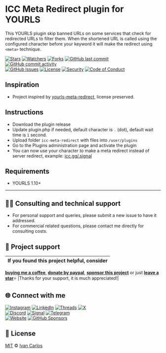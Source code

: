 # ICC Meta Redirect plugin for YOURLS
This YOURLS plugin skip banned URLs on some services that check for redirected URLs to filter them. When the shortened URL is called using the configured character before your keyword it will make the redirect using `<meta>` technique.

[![Stars](https://img.shields.io/github/stars/ivancarlosti/yourlsiccmetaredirect?label=⭐%20Stars&color=gold&style=flat)](https://github.com/ivancarlosti/yourlsiccmetaredirect/stargazers)
[![Watchers](https://img.shields.io/github/watchers/ivancarlosti/yourlsiccmetaredirect?label=Watchers&style=flat&color=red)](https://github.com/sponsors/ivancarlosti)
[![Forks](https://img.shields.io/github/forks/ivancarlosti/yourlsiccmetaredirect?label=Forks&style=flat&color=ff69b4)](https://github.com/sponsors/ivancarlosti)
[![GitHub last commit](https://img.shields.io/github/last-commit/ivancarlosti/yourlsiccmetaredirect?label=Last%20Commit)](https://github.com/ivancarlosti/yourlsiccmetaredirect/commits)
[![GitHub commit activity](https://img.shields.io/github/commit-activity/m/ivancarlosti/yourlsiccmetaredirect?label=Activity)](https://github.com/ivancarlosti/yourlsiccmetaredirect/pulse)  
[![GitHub Issues](https://img.shields.io/github/issues/ivancarlosti/yourlsiccmetaredirect?label=Issues&color=orange)](https://github.com/ivancarlosti/yourlsiccmetaredirect/issues)
[![License](https://img.shields.io/github/license/ivancarlosti/yourlsiccmetaredirect?label=License)](LICENSE)
[![Security](https://img.shields.io/badge/Security-View%20Here-purple)](https://github.com/ivancarlosti/yourlsiccmetaredirect/security)
[![Code of Conduct](https://img.shields.io/badge/Code%20of%20Conduct-1.4-4baaaa)](https://github.com/ivancarlosti/yourlsiccmetaredirect/tree/main?tab=coc-ov-file)

## Inspiration
* Project inspired by [yourls-meta-redirect](https://github.com/pureexe/yourls-meta-redirect), license preserved.

## Instructions
* Download the plugin release
* Update plugin.php if needed, default character is `.` (dot), default wait time is `1` second.
* Upload folder `icc-meta-redirect` with files into `/user/plugins`
* Go to the Plugins administration page and activate the plugin
* You can now use your character to make a meta redirect instead of server redirect, example: [icc.gg/.signal](https://icc.gg/.signal)

## Requirements
* YOURLS 1.10+

---

## 🧑‍💻 Consulting and technical support
* For personal support and queries, please submit a new issue to have it addressed.
* For commercial related questions, please contact me directly for consulting costs. 

## 🩷 Project support
| If you found this project helpful, consider |
| :---: |
[**buying me a coffee**][buymeacoffee], [**donate by paypal**][paypal], [**sponsor this project**][sponsor] or just [**leave a star**](../..)⭐
|Thanks for your support, it is much appreciated!|

## 🌐 Connect with me
[![Instagram](https://img.shields.io/badge/Instagram-@ivancarlos-E4405F)](https://instagram.com/ivancarlos)
[![LinkedIn](https://img.shields.io/badge/LinkedIn-@ivancarlos-0077B5)](https://www.linkedin.com/in/ivancarlos)
[![Threads](https://img.shields.io/badge/Threads-@ivancarlos-808080)](https://threads.net/@ivancarlos)
[![X](https://img.shields.io/badge/X-@ivancarlos-000000)](https://x.com/ivancarlos)  
[![Discord](https://img.shields.io/badge/Discord-@ivancarlos.me-5865F2)](https://discord.com/users/ivancarlos.me)
[![Signal](https://img.shields.io/badge/Signal-@ivancarlos.01-2592E9)](https://icc.gg/-signal)
[![Telegram](https://img.shields.io/badge/Telegram-@ivancarlos-26A5E4)](https://t.me/ivancarlos)  
[![Website](https://img.shields.io/badge/Website-ivancarlos.me-FF6B6B)](https://ivancarlos.me)
[![GitHub Sponsors](https://img.shields.io/github/sponsors/ivancarlosti?label=GitHub%20Sponsors&color=ffc0cb)][sponsor]

## 📃 License
[MIT](LICENSE) © [Ivan Carlos][ivancarlos]

[cc]: https://docs.github.com/en/communities/setting-up-your-project-for-healthy-contributions/adding-a-code-of-conduct-to-your-project
[contributing]: https://docs.github.com/en/articles/setting-guidelines-for-repository-contributors
[security]: https://docs.github.com/en/code-security/getting-started/adding-a-security-policy-to-your-repository
[support]: https://docs.github.com/en/articles/adding-support-resources-to-your-project
[it]: https://docs.github.com/en/communities/using-templates-to-encourage-useful-issues-and-pull-requests/configuring-issue-templates-for-your-repository#configuring-the-template-chooser
[prt]: https://docs.github.com/en/communities/using-templates-to-encourage-useful-issues-and-pull-requests/creating-a-pull-request-template-for-your-repository
[funding]: https://docs.github.com/en/articles/displaying-a-sponsor-button-in-your-repository
[ivancarlos]: https://ivancarlos.me
[buymeacoffee]: https://www.buymeacoffee.com/ivancarlos
[paypal]: https://icc.gg/donate
[sponsor]: https://github.com/sponsors/ivancarlosti

